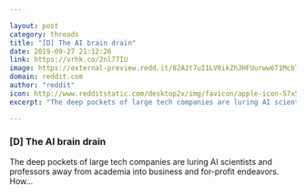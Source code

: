```yaml
---

layout: post
category: threads
title: "[D] The AI brain drain"
date: 2019-09-27 21:12:26
link: https://vrhk.co/2nl77IU
image: https://external-preview.redd.it/82AJt7uI1LV0ikZhJHFUurww6T1McbTfO8NlK7gnkKY.jpg?width=1200&height=628.272251309&auto=webp&s=dc75f62b577a46bb537a52e9f739f27b474d2af2
domain: reddit.com
author: "reddit"
icon: http://www.redditstatic.com/desktop2x/img/favicon/apple-icon-57x57.png
excerpt: "The deep pockets of large tech companies are luring AI scientists and professors away from academia into business and for-profit endeavors. How..."

---
```


### [D] The AI brain drain

The deep pockets of large tech companies are luring AI scientists and professors away from academia into business and for-profit endeavors. How...